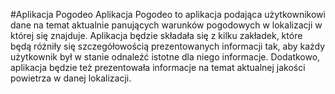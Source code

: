 #Aplikacja Pogodeo
Aplikacja Pogodeo to aplikacja podająca użytkownikowi dane na temat aktualnie panujących warunków pogodowych w lokalizacji w której się znajduje.
Aplikacja będzie składała się z kilku zakładek, które będą różniły się szczegółowością prezentowanych informacji tak, aby każdy użytkownik był w stanie odnaleźć istotne dla niego informacje.
Dodatkowo, aplikacja będzie też prezentowała informacje na temat aktualnej jakości powietrza w danej lokalizacji.
